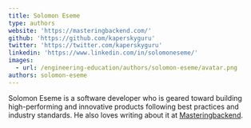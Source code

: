 ```yaml
---
title: Solomon Eseme
type: authors
website: 'https://masteringbackend.com/'
github: 'https://github.com/kaperskyguru'
twitter: 'https://twitter.com/kaperskyguru'
linkedin: 'https://www.linkedin.com/in/solomoneseme/'
images:
  - url: /engineering-education/authors/solomon-eseme/avatar.png
authors: solomon-eseme
---
```


Solomon Eseme is a software developer who is geared toward building high-performing and innovative products following best practices and industry standards. He also loves writing about it at [Masteringbackend](https://masteringbackend.com).

